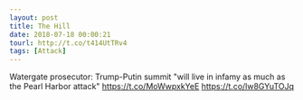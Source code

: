 ```yaml
---
layout: post
title: The Hill
date: 2018-07-18 00:00:21
tourl: http://t.co/t414UtTRv4
tags: [Attack]
---
```

Watergate prosecutor: Trump-Putin summit "will live in infamy as much as the Pearl Harbor attack" https://t.co/MoWwpxkYeE https://t.co/lw8GYuTOJq